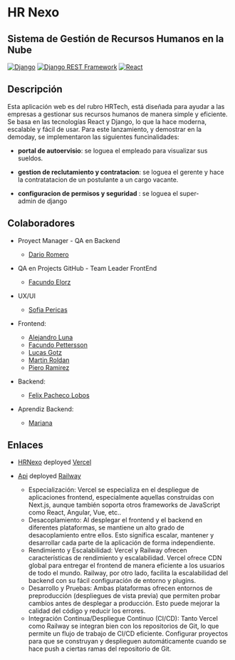 # HR Nexo

## Sistema de Gestión de Recursos Humanos en la Nube

[![Django](https://img.shields.io/badge/Django-5.0.3-blue.svg)](https://www.djangoproject.com/)
[![Django REST Framework](https://img.shields.io/badge/Django%20REST%20Framework-v3.15.1-orange.svg)](https://www.django-rest-framework.org/)
[![React](https://img.shields.io/badge/React-18.2.0-blue.svg)](https://reactjs.org/)

## Descripción  

Esta aplicación web es del rubro HRTech, está diseñada para ayudar a las empresas a gestionar sus recursos humanos de manera simple y eficiente. Se basa en las tecnologías React y Django, lo que la hace moderna, escalable y fácil de usar.
Para este lanzamiento, y demostrar en la demoday, se implementaron las siguientes funcinalidades:

- **portal de autoervisio**:  se loguea el empleado para visualizar sus sueldos.

- **gestion de reclutamiento y contratacion**: se loguea el gerente y hace la contratatacion de un postulante a un cargo vacante.

- **configuracion de permisos y seguridad** : se loguea el super-admin de django

## Colaboradores

- Proyect Manager - QA en Backend
     - [Dario Romero](https://www.linkedin.com/in/dario-ricardo-romero/)

- QA en Projects GitHub - Team Leader FrontEnd
     - [Facundo Elorz](https://github.com/githubfacu)

- UX/UI
     - [Sofia Pericas]() 

- Frontend:
     - [Alejandro Luna]()
     - [Facundo Pettersson](https://www.linkedin.com/in/facundo-pettersson-ba219b22a/)
     - [Lucas Gotz](https://www.linkedin.com/in/lucas-gotz-baliner/)
     - [Martin Roldan]()
     - [Piero Ramirez]()

- Backend:
     - [Felix Pacheco Lobos](https://www.linkedin.com/in/felix-pacheco-lobos/)
     
- Aprendiz Backend:
     - [Mariana ]()

## Enlaces

- [HRNexo](https://gestion-de-recursos-humanos-en-la-nube-facundodevs-projects.vercel.app/login)
  deployed [Vercel](https://vercel.com/)

- [Api](https://c17-67-t-python-production.up.railway.app/docs/v1/)
  deployed [Railway](https://railway.app/)
  
     - Especialización: Vercel se especializa en el despliegue de aplicaciones frontend, especialmente aquellas construidas con Next.js, aunque también soporta otros frameworks de JavaScript como React, Angular, Vue, etc..
     - Desacoplamiento: Al desplegar el frontend y el backend en diferentes plataformas, se mantiene un alto grado de desacoplamiento entre ellos. Esto significa escalar, mantener y desarrollar cada parte de la aplicación de forma independiente.
     - Rendimiento y Escalabilidad: Vercel y Railway ofrecen características de rendimiento y escalabilidad. Vercel ofrece CDN global para entregar el frontend de manera eficiente a los usuarios de todo el mundo. Railway, por otro lado, facilita la escalabilidad del backend con su fácil configuración de entorno y plugins.
     - Desarrollo y Pruebas: Ambas plataformas ofrecen entornos de preproducción (despliegues de vista previa) que permiten probar cambios antes de desplegar a producción. Esto puede mejorar la calidad del código y reducir los errores.
     - Integración Continua/Despliegue Continuo (CI/CD): Tanto Vercel como Railway se integran bien con los repositorios de Git, lo que permite un flujo de trabajo de CI/CD eficiente. Configurar proyectos para que se construyan y desplieguen automáticamente cuando se hace push a ciertas ramas del repositorio de Git.
